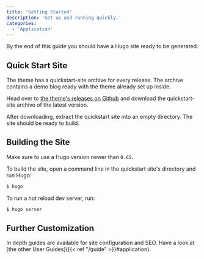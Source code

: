 ```yaml
---
title: 'Getting Started'
description: 'Get up and running quickly.'
categories:
  - 'Application'
---
```


By the end of this guide you should have a Hugo site ready to be generated.

## Quick Start Site

The theme has a quickstart-site archive for every release. The archive contains a
demo blog ready with the theme already set up inside.

Head over to [the theme's releases on Github](https://github.com/LKummer/Monochrome/releases)
and download the quickstart-site archive of the latest version.

After downloading, extract the quickstart site into an empty directory. The site
should be ready to build.

## Building the Site

Make sure to use a Hugo version newer than `0.65`.

To build the site, open a command line in the quickstart site's directory and
run Hugo:

```bash
$ hugo
```

To run a hot reload dev server, run:

```bash
$ hugo server
```

## Further Customization

In depth guides are available for site configuration and SEO. Have a look at
[the other User Guides]({{< ref "/guide" >}}#application).
